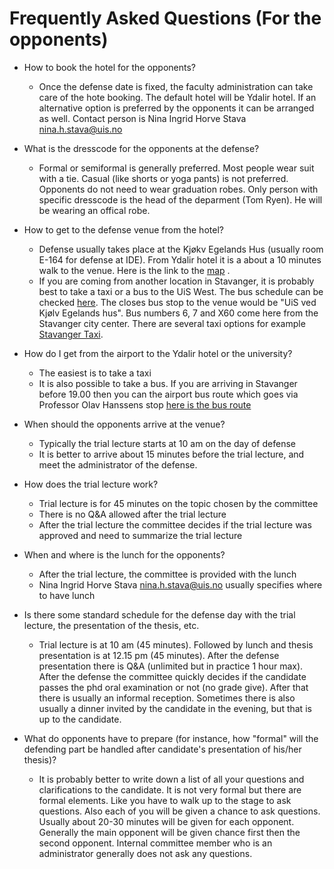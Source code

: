 # Frequently Asked Questions (For the opponents)

- How to book the hotel for the opponents?
  - Once the defense date is fixed, the faculty administration can take care of the hote booking. The default hotel will be Ydalir hotel. If an alternative option is preferred by the opponents it can be arranged as well. Contact person is Nina Ingrid Horve Stava <nina.h.stava@uis.no>
  
- What is the dresscode for the opponents at the defense?
  - Formal or semiformal is generally preferred. Most people wear suit with a tie. Casual (like shorts or yoga pants) is not preferred. Opponents do not need to wear graduation robes. Only person with specific dresscode is the head of the deparment (Tom Ryen). He will be wearing an offical robe.
  
- How to get to the defense venue from the hotel?
  - Defense usually takes place at the Kjøkv Egelands Hus (usually room E-164 for defense at IDE). From Ydalir hotel it is a about a 10 minutes walk to the venue. Here is the link to the [map](http://bit.ly/2QjBImy) . 
  - If you are coming from another location in Stavanger, it is probably best to take a taxi or a bus to the UiS West. The bus schedule can be checked [here](https://www.kolumbus.no). The closes bus stop to the venue would be "UiS ved Kjølv Egelands hus". Bus numbers 6, 7 and X60 come here from the Stavanger city center. There are several taxi options for example [Stavanger Taxi](https://www.stavanger-taxi.no).

- How do I get from the airport to the Ydalir hotel or the university?
  - The easiest is to take a taxi
  - It is also possible to take a bus. If you are arriving in Stavanger before 19.00 then you can the airport bus route which goes via Professor Olav Hanssens stop [here is the bus route](https://www.kolumbus.no/reiseplanlegger/?From=Stavanger%20lufthavn%20(Sola)&To=Professor%20Olav%20Hanssens%20vei%2010%20(Stavanger)&TravelDateTime.time=14:00&TravelDateTime.date=03.12.2019&Direction=1)
- When should the opponents arrive at the venue?
  - Typically the trial lecture starts at 10 am on the day of defense
  - It is better to arrive about 15 minutes before the trial lecture, and meet the administrator of the defense.

- How does the trial lecture work?
  - Trial lecture is for 45 minutes on the topic chosen by the committee
  - There is no Q&A allowed after the trial lecture
  - After the trial lecture the committee decides if the trial lecture was approved and need to summarize the trial lecture

- When and where is the lunch for the opponents?
  - After the trial lecture, the committee is provided with the lunch
  - Nina Ingrid Horve Stava <nina.h.stava@uis.no> usually specifies where to have lunch

- Is there some standard schedule for the defense day with the trial lecture, the presentation of the thesis, etc.
  - Trial lecture is at 10 am (45 minutes). Followed by lunch and thesis presentation is at 12.15 pm (45 minutes).  After the defense presentation there is Q&A (unlimited but in practice 1 hour max).  After the defense the committee quickly decides if the candidate passes the phd oral examination or not (no grade give). After that there is usually an informal reception. Sometimes there is also usually a dinner invited by the candidate in the evening, but that is up to the candidate. 
  
- What do opponents have to prepare (for instance, how "formal" will the defending part be handled after candidate's presentation of his/her thesis)? 
  - It is probably better to write down a list of all your questions and clarifications to the candidate. It is not very formal but there are formal elements. Like you have to walk up to the stage to ask questions. Also each of you will be given a chance to ask questions. Usually about 20-30 minutes will be given for each opponent. Generally the main opponent will be given chance first then the second opponent. Internal committee member who is an administrator generally does not ask any questions.
 

